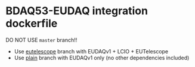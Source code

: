 # BDAQ53-EUDAQ integration dockerfile

DO NOT USE ```master``` branch!!

* Use [eutelescope](https://github.com/duartej/dockerfiles-bdaq53a/tree/eutelescope) branch with EUDAQv1 + LCIO + EUTelescope
* Use [plain](https://github.com/duartej/dockerfiles-bdaq53a/tree/plain) branch with EUDAQv1 only (no other dependencies included)




